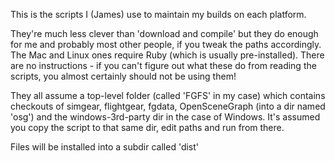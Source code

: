 This is the scripts I (James) use to maintain my builds on each platform.

They're much less clever than 'download and compile' but they do enough for me
and probably most other people, if you tweak the paths accordingly. The Mac
and Linux ones require Ruby (which is usually pre-installed). There are no
instructions - if you can't figure out what these do from reading the scripts,
you almost certainly should not be using them!

They all assume a top-level folder (called 'FGFS' in my case) which contains
checkouts of simgear, flightgear, fgdata, OpenSceneGraph (into a dir named
  'osg') and the windows-3rd-party dir in the case of Windows. It's assumed
  you copy the script to that same dir, edit paths and run from there.

Files will be installed into a subdir called 'dist'
